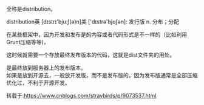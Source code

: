 全称是distribution。

distribution英 [dɪstrɪ'bjuːʃ(ə)n]美 ['dɪstrə'bjʊʃən]: 发行版
n. 分布；分配

在某些框架中，因为开发和发布是的内容或者代码形式是不一样的（比如利用Grunt压缩等等)，

这时候就需要一个存放最终发布版本的代码，这就是dist文件夹的用处。

是最终放到服务器上的发布版本。  
如果是放到开源去，一般放开发版，而不是发布版的，因为发布版通常是全部压缩优化过，不利于开源开发。

转载于:https://www.cnblogs.com/straybirds/p/9073537.html